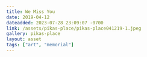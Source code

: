 ```yaml
---
title: We Miss You
date: 2019-04-12
dateadded: 2023-07-28 23:09:07 -0700
link: /assets/pikas-place/pikas-place041219-1.jpeg
gallery: pikas-place
layout: asset
tags: ["art", "memorial"]
--- 
```

